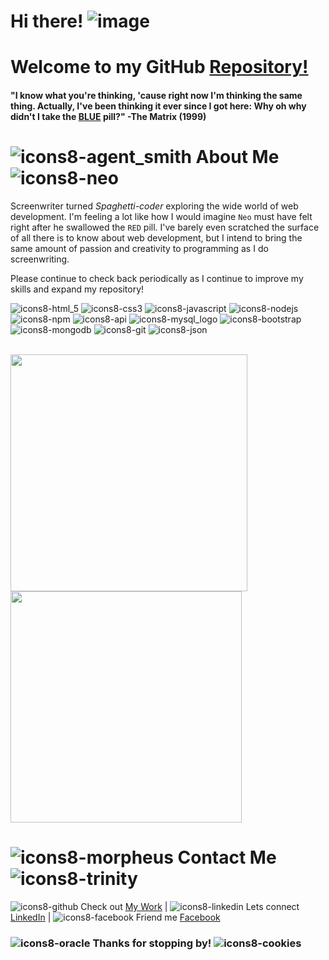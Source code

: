 # Hi there! ![image](https://user-images.githubusercontent.com/74195719/117839464-3ebf1900-b249-11eb-8ee9-8d2832d44e64.png)
# Welcome to my GitHub [Repository!](https://github.com/rdevans87?tab=repositories)


#### "I know what you're thinking, 'cause right now I'm thinking the same thing. Actually, I've been thinking it ever since I got here: Why oh why didn't I take the [BLUE](https://www.imdb.com/title/tt0133093/?ref_=ttqt_qt_tt) pill?" -The Matrix (1999) 


# ![icons8-agent_smith](https://user-images.githubusercontent.com/74195719/117968838-a2525080-b2f4-11eb-820d-3a714974d9e0.png) About Me ![icons8-neo](https://user-images.githubusercontent.com/74195719/117961754-78952b80-b2ec-11eb-89fa-ede9e752d529.png)                              

Screenwriter turned <i>Spaghetti-coder</i>  exploring the wide world of web development. I'm feeling a lot like how I would imagine `Neo` must have felt right after he swallowed the `RED` pill. I've barely even scratched the surface of all there is to know about web development, but I intend to bring the same amount of passion and creativity to programming as I do screenwriting. 

Please continue to check back periodically as I continue to improve my skills and expand my repository!


![icons8-html_5](https://user-images.githubusercontent.com/74195719/117992980-519b2180-b30d-11eb-8d6e-d64c5282a686.png) ![icons8-css3](https://user-images.githubusercontent.com/74195719/117993027-5d86e380-b30d-11eb-9d5d-2f085a38bfee.png) ![icons8-javascript](https://user-images.githubusercontent.com/74195719/117993202-83ac8380-b30d-11eb-9e5f-b08908652624.png) ![icons8-nodejs](https://user-images.githubusercontent.com/74195719/117993263-91620900-b30d-11eb-8a6a-d70e1dfd72b3.png) ![icons8-npm](https://user-images.githubusercontent.com/74195719/117993288-96bf5380-b30d-11eb-8e01-e57fc2930826.png) ![icons8-api](https://user-images.githubusercontent.com/74195719/117993454-c1a9a780-b30d-11eb-9b44-f6c2b23c083c.png) ![icons8-mysql_logo](https://user-images.githubusercontent.com/74195719/117993309-9c1c9e00-b30d-11eb-9aea-ca65e6240957.png) ![icons8-bootstrap](https://user-images.githubusercontent.com/74195719/117993600-e3a32a00-b30d-11eb-843c-17b61d1f9e1c.png) ![icons8-mongodb](https://user-images.githubusercontent.com/74195719/117993680-f0c01900-b30d-11eb-853d-5576b10e250f.png) ![icons8-git](https://user-images.githubusercontent.com/74195719/117993825-10574180-b30e-11eb-98ea-30743687f62c.png) ![icons8-json](https://user-images.githubusercontent.com/74195719/118023531-a2217780-b32b-11eb-90e3-00a8019a24ef.png)

<br>

<a href="https://github.com/rdevans87/github-readme-stats">
  <img align="center" src="https://github-readme-stats.vercel.app/api?username=rdevans87&show_icons=true&layout=compac&theme=cobalt" width="379px"  />
</a>

<a href="https://github.com/rdevans87/github-readme-stats">
  <img align="center" src="https://github-readme-stats.vercel.app/api/top-langs/?username=rdevans87&layout=compact&theme=tokyonight" width="370px"/>
</a>




# ![icons8-morpheus](https://user-images.githubusercontent.com/74195719/121128195-02a3b780-c7f9-11eb-87c4-5cebb87f4a5a.png) Contact Me ![icons8-trinity](https://user-images.githubusercontent.com/74195719/121128130-e30c8f00-c7f8-11eb-9b5e-9d13fc0001e7.png)



![icons8-github](https://user-images.githubusercontent.com/74195719/117971768-4c7fa780-b2f8-11eb-96ad-c8834896f091.png)
Check out [My Work](https://rdevans87.github.io/RyanEvans_ProfessionalPortfolio/) | ![icons8-linkedin](https://user-images.githubusercontent.com/74195719/117971147-7edcd500-b2f7-11eb-85c4-29e8daa6d86e.png) Lets connect [LinkedIn](https://www.linkedin.com/in/ryanevanscreative/) | ![icons8-facebook](https://user-images.githubusercontent.com/74195719/117971909-7638ce80-b2f8-11eb-8c49-ac386f85900a.png) Friend me [Facebook](https://www.facebook.com/ryan.evans.50115)



### ![icons8-oracle](https://user-images.githubusercontent.com/74195719/117966552-07f10d80-b2f2-11eb-888f-3b1d07052116.png) Thanks for stopping by! ![icons8-cookies](https://user-images.githubusercontent.com/74195719/118022600-85d10b00-b32a-11eb-9bd1-855e73d48f6e.png)

 
